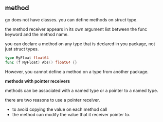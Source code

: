 ## method

go does not have classes. you can define methods on struct type.

the method receiver appears in its own argument list between the func keyword and the method name.

you can declare a method on any type that is declared in you package, not just struct types.

```go
type MyFloat float64
func (f MyFloat) Abs() float64 {}
```

However, you cannot define a method on a type from another package.

**methods with pointer receivers**

methods can be associated with a named type or a pointer to a named type.

there are two reasons to use a pointer receiver.

* to avoid copying the value on each method call
* the method can modify the value that it receiver pointer to.

